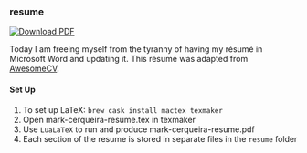 ### resume

[![Download PDF](https://img.shields.io/badge/download-pdf-brightgreen.svg)](https://github.com/markcerqueira/resume/raw/master/mark-cerqueira-resume.pdf)

Today I am freeing myself from the tyranny of having my résumé in Microsoft Word and updating it.
This résumé was adapted from [AwesomeCV](https://github.com/posquit0/Awesome-CV).

#### Set Up

1. To set up LaTeX: `brew cask install mactex texmaker` 
1. Open mark-cerqueira-resume.tex in texmaker
1. Use `LuaLaTeX` to run and produce mark-cerqueira-resume.pdf
1. Each section of the resume is stored in separate files in the `resume` folder
